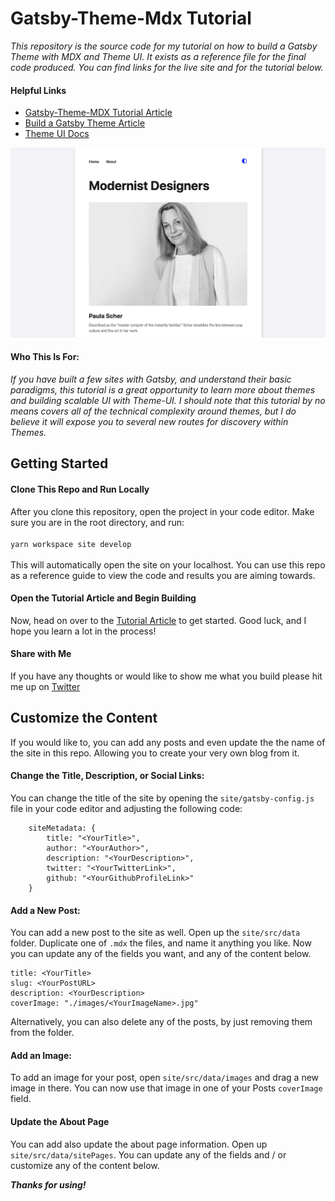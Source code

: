 # Gatsby-Theme-Mdx Tutorial

_This repository is the source code for my tutorial on how to build a Gatsby Theme with MDX and Theme UI. It exists as a reference file for the final code produced. You can find links for the live site and for the tutorial below._

#### Helpful Links

-   [Gatsby-Theme-MDX Tutorial Article](https://www.dropbox.com/scl/fi/lkojk0wmciw9lcjfhmnn1/Build-a-Gatsby-Theme-with-MDX-and-Theme-UI.paper?dl=0&rlkey=xc2lf0w8vc0t7xa4svn40q7m8)
-   [Build a Gatsby Theme Article](https://www.gatsbyjs.org/tutorial/building-a-theme/e)
-   [Theme UI Docs](https://theme-ui.com/)

![Home Page](./README_imgs/HomePage.png)

#### Who This Is For:

_If you have built a few sites with Gatsby, and understand their basic paradigms, this tutorial is a great opportunity to learn more about themes and building scalable UI with Theme-UI. I should note that this tutorial by no means covers all of the technical complexity around themes, but I do believe it will expose you to several new routes for discovery within Themes._

## Getting Started

#### Clone This Repo and Run Locally

After you clone this repository, open the project in your code editor. Make sure you are in the root directory, and run:
<br/>
<br/>
`yarn workspace site develop`
<br/>
<br/>
This will automatically open the site on your localhost.
You can use this repo as a reference guide to view the code and results you are aiming towards.

#### Open the Tutorial Article and Begin Building

Now, head on over to the [Tutorial Article](https://www.dropbox.com/scl/fi/lkojk0wmciw9lcjfhmnn1/Build-a-Gatsby-Theme-with-MDX-and-Theme-UI.paper?dl=0&rlkey=xc2lf0w8vc0t7xa4svn40q7m8) to get started. Good luck, and I hope you learn a lot in the process!

#### Share with Me

If you have any thoughts or would like to show me what you build please hit me up on [Twitter](https://twitter.com/JeremyStuBarnes)

## Customize the Content

If you would like to, you can add any posts and even update the the name of the site in this repo. Allowing you to create your very own blog from it.

#### Change the Title, Description, or Social Links:

You can change the title of the site by opening the `site/gatsby-config.js` file in your code editor and adjusting the following code:

```
	siteMetadata: {
		title: "<YourTitle>",
		author: "<YourAuthor>",
		description: "<YourDescription>",
		twitter: "<YourTwitterLink>",
		github: "<YourGithubProfileLink>"
	}
```

#### Add a New Post:

You can add a new post to the site as well. Open up the `site/src/data` folder. Duplicate one of `.mdx` the files, and name it anything you like. Now you can update any of the fields you want, and any of the content below.

```
title: <YourTitle>
slug: <YourPostURL>
description: <YourDescription>
coverImage: "./images/<YourImageName>.jpg"
```

Alternatively, you can also delete any of the posts, by just removing them from the folder.

#### Add an Image:

To add an image for your post, open `site/src/data/images` and drag a new image in there. You can now use that image in one of your Posts `coverImage` field.

#### Update the About Page

You can add also update the about page information. Open up `site/src/data/sitePages`. You can update any of the fields and / or customize any of the content below.

**_Thanks for using!_**
